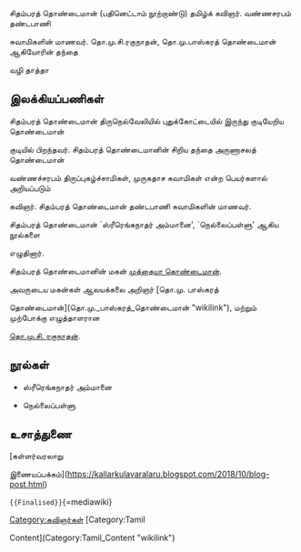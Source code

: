 சிதம்பரத் தொண்டைமான் (பதினெட்டாம் நூற்றாண்டு) தமிழ்க் கவிஞர். வண்ணசரபம் தண்டபாணி
சுவாமிகளின் மாணவர். தொ.மு.சி.ரகுநாதன், தொ.மு.பாஸ்கரத் தொண்டைமான் ஆகியோரின் தந்தை
வழி தாத்தா

## இலக்கியப்பணிகள்

சிதம்பரத் தொண்டைமான் திருநெல்வேலியில் புதுக்கோட்டையில் இருந்து குடியேறிய தொண்டைமான்
குடியில் பிறந்தவர். சிதம்பரத் தொண்டைமானின் சிறிய தந்தை அருணாசலத் தொண்டைமான்
வண்ணச்சரபம் திருப்புகழ்ச்சாமிகள், முருகதாச சுவாமிகள் என்ற பெயர்களால் அறியப்படும்
கவிஞர். சிதம்பரத் தொண்டைமான் தண்டபாணி சுவாமிகளின் மாணவர்.

சிதம்பரத் தொண்டைமான் \`ஸ்ரீரெங்கநாதர் அம்மானை\', \`நெல்லைப்பள்ளு\' ஆகிய நூல்களை
எழுதினார்.

சிதம்பரத் தொண்டைமானின் மகன் [முத்தையா தொண்டைமான்](முத்தையா_தொண்டைமான் "wikilink").
அவருடைய மகன்கள் ஆலயக்கலை அறிஞர் [தொ.மு. பாஸ்கரத்
தொண்டைமான்](தொ.மு._பாஸ்கரத்_தொண்டைமான் "wikilink"), மற்றும் முற்போக்கு எழுத்தாளரான
[தொ.மு.சி. ரகுநாதன்](தொ.மு.சி._ரகுநாதன் "wikilink").

## நூல்கள்

-   ஸ்ரீரெங்கநாதர் அம்மானை
-   நெல்லைப்பள்ளு

## உசாத்துணை

[கள்ளர்வரலாறு
இணையப்பக்கம்](https://kallarkulavaralaru.blogspot.com/2018/10/blog-post.html)
`{{Finalised}}`{=mediawiki}

[Category:கவிஞர்கள்](Category:கவிஞர்கள் "wikilink") [Category:Tamil
Content](Category:Tamil_Content "wikilink")
